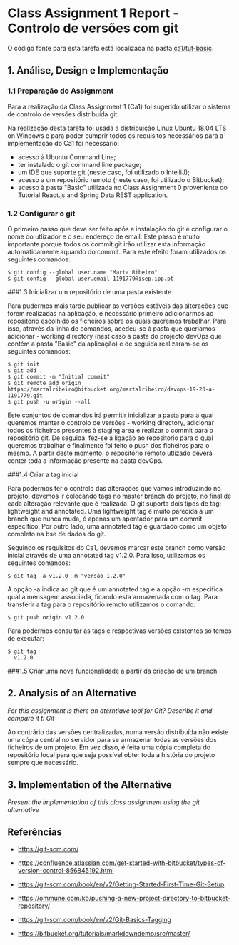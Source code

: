 # Class Assignment 1 Report - Controlo de versões com git

O código fonte para esta tarefa está localizada na pasta [ca1/tut-basic](https://bitbucket.org/martalribeiro/devops-19-20-a-1191779/src/master/ca1/tut-basic/).

## 1. Análise, Design e Implementação

### 1.1 Preparação do Assignment

Para a realização da Class Assignment 1 (Ca1) foi sugerido utilizar o sistema de controlo de versões distribuída git. 

Na realização desta tarefa foi usada a distribuição Linux Ubuntu 18.04 LTS on Windows e para poder cumprir todos os 
requisitos necessários para a implementação do Ca1 foi necessário:
 * acesso à Ubuntu Command Line;
 * ter instalado o git command line package;
 * um IDE que suporte git (neste caso, foi utilizado o IntelliJ);
 * acesso a um repositório remoto (neste caso, foi utilizado o Bitbucket);
 * acesso à pasta "Basic" utilizada no Class Assignment 0 proveniente do Tutorial React.js and Spring Data REST application.

### 1.2 Configurar o git

O primeiro passo que deve ser feito após a instalação do git é configurar o nome do utlizador e o seu endereço de email.
Este passo é muito importante porque todos os commit git irão utilizar esta informação automaticamente aquando do commit.
Para este efeito foram utilizados os seguintes comandos:

```
$ git config --global user.name "Marta Ribeiro"
$ git config --global user.email 1191779@isep.ipp.pt
```

###1.3 Inicializar um repositório de uma pasta existente

Para pudermos mais tarde publicar as versões estáveis das alterações que forem realizadas na aplicação, é necessário 
primeiro adicionarmos ao repositório escolhido os ficheiros sobre os quais queremos trabalhar. Para isso, através da
linha de comandos, acedeu-se à pasta que queriamos adicionar - working directory (nest caso a pasta do projecto devOps 
que contém a pasta "Basic" da aplicação) e de seguida realizaram-se os seguintes comandos:

```
$ git init
$ git add .
$ git commit -m "Initial commit"
$ git remote add origin https://martalribeiro@bitbucket.org/martalribeiro/devops-19-20-a-1191779.git
$ git push -u origin --all 
```

Este conjuntos de comandos irá permitir inicializar a pasta para a qual queremos manter o controlo de versões - working 
directory, adicionar todos os ficheiros presentes à staging area e realizar o commit para o repositório git. De seguida,
fez-se a ligação ao repositorio para o qual queremos trabalhar e finalmente foi feito o push dos ficheiros para o mesmo.
A partir deste momento, o repositório remoto utlizado deverá conter toda a informação presente na pasta devOps.

###1.4 Criar a tag inicial 

Para podermos ter o controlo das alterações que vamos introduzindo no projeto, devemos ir colocando tags no master branch
do projeto, no final de cada alteração relevante que é realizada. O git suporta dois tipos de tag: lightweight and 
annotated. Uma lightweight tag é muito parecida a um branch que nunca muda, é apenas um apontador para um commit específico.
Por outro lado, uma annotated tag é guardado como um objeto completo na bse de dados do git.

Seguindo os requisitos do Ca1, devemos marcar este branch como versão inicial através de uma annotated tag v1.2.0. Para 
isso, utilizamos os seguintes comandos:

```
$ git tag -a v1.2.0 -m "versão 1.2.0"
```

A opção -a indica ao git que é um annotated tag e a opção -m especifica qual a mensagem associada, ficando esta armazenada
com o tag. Para transferir a tag para o repositório remoto utilizamos o comando:

```
$ git push origin v1.2.0
```

Para podermos consultar as tags e respectivas versões existentes só temos de executar:

````
$ git tag
  v1.2.0
````

###1.5 Criar uma nova funcionalidade a partir da criação de um branch




## 2. Analysis of an Alternative

*For this assignment is there an aterntiave tool for Git? Describe it and compare it ti Git*

Ao contrário das versões centralizadas, numa versão distribuída não existe uma cópia central no servidor para se armazenar todas as versões
dos ficheiros de um projeto. Em vez disso, é feita uma cópia completa do repositório local para que seja possível obter toda a
história do projeto sempre que necessário.

## 3. Implementation of the Alternative

*Present the implementation of this class assignment using the git alternative*


## Referências
* https://git-scm.com/
* https://confluence.atlassian.com/get-started-with-bitbucket/types-of-version-control-856845192.html
* https://git-scm.com/book/en/v2/Getting-Started-First-Time-Git-Setup
* https://ommune.com/kb/pushing-a-new-project-directory-to-bitbucket-repository/
* https://git-scm.com/book/en/v2/Git-Basics-Tagging




* https://bitbucket.org/tutorials/markdowndemo/src/master/

